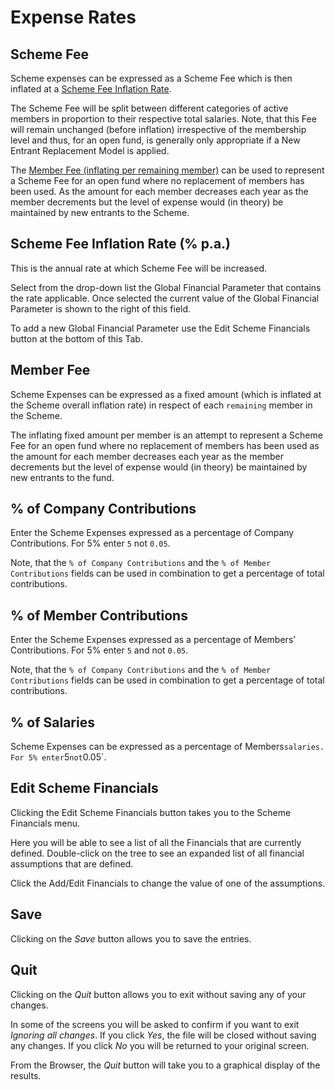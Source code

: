 # Expense Rates



## Scheme Fee

Scheme expenses can be expressed as a Scheme Fee which is then inflated
at a [Scheme Fee Inflation Rate](#expense_rates+expf).

The Scheme Fee will be split between different categories of active
members in proportion to their respective total salaries. Note, that
this Fee will remain unchanged (before inflation) irrespective of the
membership level and thus, for an open fund, is generally only
appropriate if a New Entrant Replacement Model is applied.

The [Member Fee (inflating per remaining
member)](#expense_rates+pmexp) can be used to represent a Scheme Fee
for an open fund where no replacement of members has been used. As the
amount for each member decreases each year as the member decrements but
the level of expense would (in theory) be maintained by new entrants to
the Scheme.

## Scheme Fee Inflation Rate (% p.a.)

This is the annual rate at which Scheme Fee will be increased.

Select from the drop-down list the Global Financial Parameter that
contains the rate applicable. Once selected the current value of the
Global Financial Parameter is shown to the right of this field.

To add a new Global Financial Parameter use the Edit Scheme Financials
button at the bottom of this Tab.

## Member Fee

Scheme Expenses can be expressed as a fixed amount (which is inflated at
the Scheme overall inflation rate) in respect of each `remaining` member
in the Scheme.

The inflating fixed amount per member is an attempt to represent a
Scheme Fee for an open fund where no replacement of members has been
used as the amount for each member decreases each year as the member
decrements but the level of expense would (in theory) be maintained by
new entrants to the fund.

## % of Company Contributions

Enter the Scheme Expenses expressed as a percentage of Company
Contributions. For 5% enter `5` not `0.05`.

Note, that the `% of Company Contributions` and the `% of Member
Contributions` fields can be used in combination to get a percentage of
total contributions.

## % of Member Contributions

Enter the Scheme Expenses expressed as a percentage of Members’
Contributions. For 5% enter `5` and not `0.05`.

Note, that the `% of Company Contributions` and the `% of Member
Contributions` fields can be used in combination to get a percentage of
total contributions.

## % of Salaries

Scheme Expenses can be expressed as a percentage of Members` salaries.
For 5% enter `5` not `0.05`.

## Edit Scheme Financials

Clicking the Edit Scheme Financials button takes you to the Scheme
Financials menu.

Here you will be able to see a list of all the Financials that are
currently defined. Double-click on the tree to see an expanded list of
all financial assumptions that are defined.

Click the Add/Edit Financials to change the value of one of the
assumptions.

## Save

Clicking on the _Save_ button allows you to save the entries.

## Quit

Clicking on the _Quit_ button allows you to exit without saving any of
your changes.

In some of the screens you will be asked to confirm if you want to exit
_Ignoring all changes_. If you click _Yes_, the file will be closed
without saving any changes. If you click _No_ you will be returned to your
original screen.

From the Browser, the _Quit_ button will take you to a graphical display
of the results.